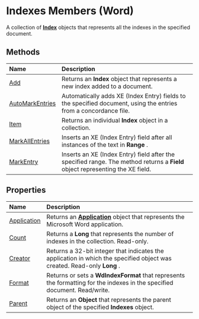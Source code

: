 
# Indexes Members (Word)
A collection of  **[Index](6a2aab98-485b-01c3-8d9b-9e108b455e22.md)** objects that represents all the indexes in the specified document.

## Methods



|**Name**|**Description**|
|:-----|:-----|
|[Add](324fe848-5c93-d456-0e45-42be116b1b90.md)|Returns an  **Index** object that represents a new index added to a document.|
|[AutoMarkEntries](ff348374-58f4-1ae6-3d3d-4978924df571.md)|Automatically adds XE (Index Entry) fields to the specified document, using the entries from a concordance file.|
|[Item](737eb9cb-a228-93db-9466-6c7a910afef6.md)|Returns an individual  **Index** object in a collection.|
|[MarkAllEntries](bd2fb9b9-7a10-6f35-b691-f8c11542a711.md)|Inserts an XE (Index Entry) field after all instances of the text in  **Range** .|
|[MarkEntry](e0c88e2b-6a5c-0ae9-3639-393a454c546b.md)|Inserts an XE (Index Entry) field after the specified range. The method returns a  **Field** object representing the XE field.|

## Properties



|**Name**|**Description**|
|:-----|:-----|
|[Application](929aef9b-6100-f549-791a-c46fbbb56663.md)|Returns an  **[Application](d1cf6f8f-4e88-bf01-93b4-90a83f79cb44.md)** object that represents the Microsoft Word application.|
|[Count](dbd7590f-f16a-5850-5e79-6b8a76174975.md)|Returns a  **Long** that represents the number of indexes in the collection. Read-only.|
|[Creator](88fed4ac-033b-a33f-0355-c750fcea0783.md)|Returns a 32-bit integer that indicates the application in which the specified object was created. Read-only  **Long** .|
|[Format](f1122cba-7d90-7c6e-5d64-efe15724cdcf.md)|Returns or sets a  **WdIndexFormat** that represents the formatting for the indexes in the specified document. Read/write.|
|[Parent](4bcff2db-a85a-ac6d-5733-9f71890c2b97.md)|Returns an  **Object** that represents the parent object of the specified **Indexes** object.|
